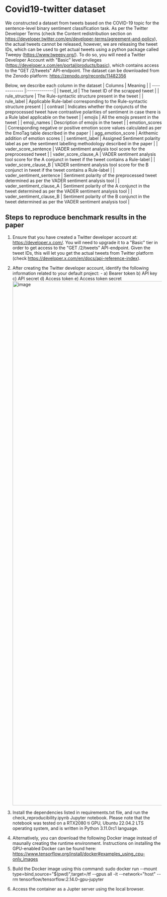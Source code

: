 # Covid19-twitter dataset
We constructed a dataset from tweets based on the COVID-19 topic for the sentence-level binary sentiment classification task. As per the Twitter Developer Terms (check the Content redistribution section on https://developer.twitter.com/en/developer-terms/agreement-and-policy), the actual tweets cannot be released, however, we are releasing the tweet IDs, which can be used to get actual tweets using a python package called Tweepy (https://www.tweepy.org/). To do so, you will need a Twitter Developer Account with "Basic" level prvileges (https://developer.x.com/en/portal/products/basic), which contains access to the "GET /2/tweets" API-endpoint. The dataset can be downloaded from the Zenodo platform: https://zenodo.org/records/11482356

Below, we describe each column in the dataset
| Columns        | Meaning      |
| ------------- |:-------------:|
| tweet_id      | The tweet ID of the scrapped tweet |
| rule_structure | The Rule-syntactic structure present in the tweet |
| rule_label | Applicable Rule-label corresponding to the Rule-syntactic structure present |
| contrast | Indicates whether the conjuncts of the preprocessed tweet have contrastive polarities of sentiment in case there is a Rule label applicable on the tweet |
| emojis | All the emojis present in the tweet |
| emoji_names | Description of emojis in the tweet |
| emotion_scores | Corresponding negative or positive emotion score values calculated as per the EmoTag table described in the paper |
| agg_emotion_score | Arithemic addition of emotion scores |
| sentiment_label | Assigned Sentiment polarity label as per the sentiment labelling methodology described in the paper |
| vader_score_sentence | VADER sentiment analysis tool score for the preprocessed tweet |
| vader_score_clause_A | VADER sentiment analysis tool score for the A conjunct in tweet if the tweet contains a Rule-label |
| vader_score_clause_B | VADER sentiment analysis tool score for the B conjunct in tweet if the tweet contains a Rule-label |
| vader_sentiment_sentence | Sentiment polarity of the preprocessed tweet determined as per the VADER sentiment analysis tool |
| vader_sentiment_clause_A | Sentiment polarity of the A conjunct in the tweet determined as per the VADER sentiment analysis tool |
| vader_sentiment_clause_B | Sentiment polarity of the B conjunct in the tweet determined as per the VADER sentiment analysis tool |

## Steps to reproduce benchmark results in the paper
1) Ensure that you have created a Twitter developer account at: <https://developer.x.com/>. You will need to upgrade it to a "Basic" tier in order to get access to the "GET /2/tweets" API-endpoint. Given the tweet IDs, this will let you get the actual tweets from Twitter platform (check https://developer.x.com/en/docs/api-reference-index).
2) After creating the Twitter developer account, identify the following information related to your default project: -
   a) Bearer token
   b) API key
   c) API secret
   d) Access token
   e) Access token secret
   <img width="1686" alt="image" src="https://github.com/shashgpt/Covid19-twitter/assets/22150410/be8a93c1-f2a6-4669-bf19-31aca409478f">
3) Install the dependencies listed in requirements.txt file, and run the check_reproducibility.ipynb Jupyter notebook. Please note that the notebook was tested on a RTX2080 ti GPU, Ubuntu 22.04.2 LTS operating system, and is written in Python 3.11.0rc1 language.
4) Alternatively, you can download the following Docker image instead of maunally creating the runtime environment. Instructions on installing the GPU-enabled Docker can be found here: https://www.tensorflow.org/install/docker#examples_using_cpu-only_images
   
5) Build the Docker image using this command: sudo docker run --mount type=bind,source="$(pwd)",target=/tf --gpus all -it --network="host" --rm tensorflow/tensorflow:2.14.0-gpu-jupyter
6) Access the container as a Jupter server using the local browser.

